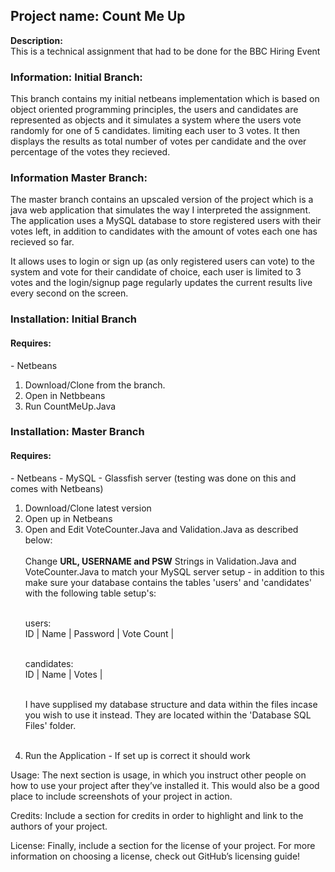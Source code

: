 <h2>Project name: Count Me Up</h2>
<b>Description:</b> <br>
This is a technical assignment that had to be done for the BBC Hiring Event

<h3>Information: Initial Branch:</h3>

This branch contains my initial netbeans implementation which is based on object oriented programming principles, the users and candidates are represented as objects and it simulates a system where the users vote randomly for one of 5 candidates. limiting each user to 3 votes. It then displays the results as total number of votes per candidate and the over percentage of the votes they recieved. 

<h3>Information Master Branch:</h3> 
The master branch contains an upscaled version of the project which is a java web application that simulates the way I interpreted the assignment. The application uses a MySQL database to store registered users with their votes left, in addition to candidates with the amount of votes each one has recieved so far. 

It allows uses to login or sign up (as only registered users can vote) to the system and vote for their candidate of choice, each user is limited to 3 votes and the login/signup page regularly updates the current results live every second on the screen. 

<h3>Installation: Initial Branch</h3>

<h4>Requires:</h4>
- Netbeans

<ol>
<li> Download/Clone from the branch. </li>
<li> Open in Netbbeans </li>
<li> Run CountMeUp.Java </li> 
</ol>

<h3>Installation: Master Branch</h3>

<h4>Requires:</h4>
- Netbeans
- MySQL
- Glassfish server (testing was done on this and comes with Netbeans)

<ol>
<li> Download/Clone latest version </li>
<li> Open up in Netbeans </li> 
<li> Open and Edit VoteCounter.Java and Validation.Java as described below: </li> <br> 
Change <b>URL, USERNAME and PSW</b> Strings in Validation.Java and VoteCounter.Java to match your MySQL server setup - in addition to this make sure your database contains the tables 'users' and 'candidates' with the following table setup's:<br><br>

users:<br>
ID | Name | Password | Vote Count | <br><br>


candidates: <br>
ID | Name | Votes | <br><br>

I have supplised my database structure and data within the files incase you wish to use it instead. They are located within the 'Database SQL Files' folder. <br><br>

<li> Run the Application - If set up is correct it should work </li>
</ol>

Usage: The next section is usage, in which you instruct other people on how to use your project after they’ve installed it. This would also be a good place to include screenshots of your project in action.

Credits: Include a section for credits in order to highlight and link to the authors of your project.

License: Finally, include a section for the license of your project. For more information on choosing a license, check out GitHub’s licensing guide!
